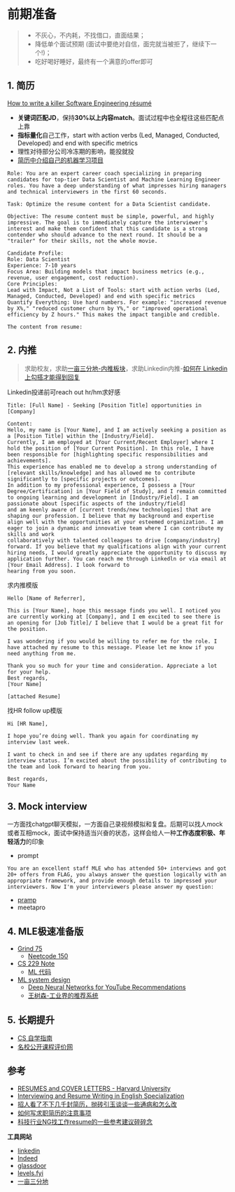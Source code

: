 # 前期准备

> - 不灰心，不内耗，不找借口，直面结果；
> - 降低单个面试预期 (面试中要绝对自信，面完就当被拒了，继续下一个!)；
> - 吃好喝好睡好，最终有一个满意的offer即可

## 1. 简历

[How to write a killer Software Engineering résumé](https://www.freecodecamp.org/news/writing-a-killer-software-engineering-resume-b11c91ef699d/)

- **关键词匹配JD**，保持**30%以上内容match**。面试过程中也全程往这些匹配点上靠
- **指标量化**自己工作，start with action verbs (Led, Managed, Conducted, Developed) and end with specific metrics
- 理性对待部分公司冷冻期的影响，能投就投
- [简历中介绍自己的机器学习项目](../02_ml/98_project.md)

```text
Role: You are an expert career coach specializing in preparing candidates for top-tier Data Scientist and Machine Learning Engineer roles. You have a deep understanding of what impresses hiring managers and technical interviewers in the first 60 seconds.

Task: Optimize the resume content for a Data Scientist candidate.

Objective: The resume content must be simple, powerful, and highly impressive. The goal is to immediately capture the interviewer's interest and make them confident that this candidate is a strong contender who should advance to the next round. It should be a "trailer" for their skills, not the whole movie.

Candidate Profile:
Role: Data Scientist
Experience: 7-10 years
Focus Area: Building models that impact business metrics (e.g., revenue, user engagement, cost reduction).
Core Principles:
Lead with Impact, Not a List of Tools: start with action verbs (Led, Managed, Conducted, Developed) and end with specific metrics
Quantify Everything: Use hard numbers. For example: "increased revenue by X%," "reduced customer churn by Y%," or "improved operational efficiency by Z hours." This makes the impact tangible and credible.

The content from resume:
```

## 2. 内推

> 求助校友，求助[一亩三分地-内推板块](https://www.1point3acres.com/bbs/forum-198-1.html)，求助Linkedin内推-[如何在 Linkedin 上勾搭才能得到回复](https://www.1point3acres.com/bbs/thread-664124-1-1.html)

Linkedin投递前可reach out hr/hm求好感

```text
Title: [Full Name] - Seeking [Position Title] opportunities in [Company]

Content:
Hello, my name is [Your Name], and I am actively seeking a position as a [Position Title] within the [Industry/Field].
Currently, I am employed at [Your Current/Recent Employer] where I hold the position of [Your Current Position]. In this role, I have been responsible for [highlighting specific responsibilities and achievements].
This experience has enabled me to develop a strong understanding of [relevant skills/knowledge] and has allowed me to contribute significantly to [specific projects or outcomes].
In addition to my professional experience, I possess a [Your Degree/Certification] in [Your Field of Study], and I remain committed to ongoing learning and development in [Industry/Field]. I am passionate about [specific aspects of the industry/field]
and am keenly aware of [current trends/new technologies] that are shaping our profession. I believe that my background and expertise align well with the opportunities at your esteemed organization. I am eager to join a dynamic and innovative team where I can contribute my skills and work
collaboratively with talented colleagues to drive [company/industry] forward. If you believe that my qualifications align with your current hiring needs, I would greatly appreciate the opportunity to discuss my application further. You can reach me through Linkedln or via email at [Your Email Address]. I look forward to
hearing from you soon.
```

求内推模版

```text
Hello [Name of Referrer],

This is [Your Name], hope this message finds you well. I noticed you are currently working at [Company], and I em excited to see there is an opening for [Job Title]/ I believe that I would be a great fit for the position.

I was wondering if you would be willing to refer me for the role. I have attached my resume to this message. Please let me know if you need anything from me.

Thank you so much for your time and consideration. Appreciate a lot for your help.
Best regards,
[Your Name]

[attached Resume]
```

找HR follow up模版

```text
Hi [HR Name],

I hope you’re doing well. Thank you again for coordinating my interview last week.

I want to check in and see if there are any updates regarding my interview status. I’m excited about the possibility of contributing to the team and look forward to hearing from you.

Best regards,
Your Name
```

## 3. Mock interview

一方面找chatgpt聊天模拟，一方面自己录视频模拟和复盘。后期可以找人mock或者互相mock，面试中保持适当兴奋的状态，这样会给人一种**工作态度积极、年轻活力**的印象

- prompt

```text
You are an excellent staff MLE who has attended 50+ interviews and got 20+ offers from FLAG, you always answer the question logically with an appropriate framework, and provide enough details to impressed your interviewers. Now I'm your interviewers please answer my question:
```

- [pramp](https://www.pramp.com/#/)
- meetapro

## 4. MLE极速准备版

- [Grind 75](https://www.techinterviewhandbook.org/grind75/)
  - [Neetcode 150](https://neetcode.io/practice)
- [CS 229 Note](https://cs229.stanford.edu/main_notes.pdf)
  - [ML 代码](https://github.com/eriklindernoren/ML-From-Scratch)
- [ML system design](https://www.educative.io/courses/machine-learning-system-design/)
  - [Deep Neural Networks for YouTube Recommendations](https://static.googleusercontent.com/media/research.google.com/en//pubs/archive/45530.pdf)
  - [王树森-工业界的推荐系统](https://github.com/wangshusen/RecommenderSystem)

## 5. 长期提升

- [CS 自学指南](https://github.com/PKUFlyingPig/cs-self-learning)
- [名校公开课程评价网](https://github.com/conanhujinming/comments-for-awesome-courses)

## 参考

- [RESUMES and COVER LETTERS - Harvard University](https://hwpi.harvard.edu/files/ocs/files/hes-resume-cover-letter-guide.pdf)
- [Interviewing and Resume Writing in English Specialization](https://www.coursera.org/specializations/english-interview-resume)
- [招人看了不下几千封简历，抛砖引玉谈谈一些通病和怎么改](https://www.1point3acres.com/bbs/forum.php?mod=viewthread&tid=1028155)
- [如何写求职简历的注意事项](https://www.1point3acres.com/bbs/thread-187005-1-1.html)
- [科技行业NG找工作resume的一些参考建议碎碎念](https://www.1point3acres.com/bbs/thread-1096157-1-1.html)

**工具网站**

- [linkedin](https://www.linkedin.com/)
- [Indeed](https://indeed.com/)
- [glassdoor](https://www.glassdoor.com/)
- [levels.fyi](https://www.levels.fyi/)
- [一亩三分地](https://www.1point3acres.com/bbs/forum-145-1.html)
